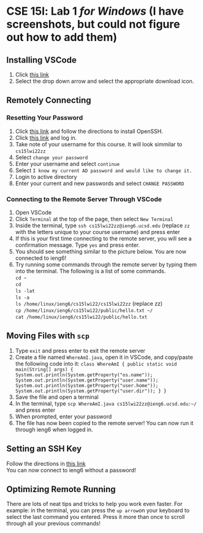 # CSE 15l: Lab 1 *for Windows* (I have screenshots, but could not figure out how to add them)  
## Installing VSCode  
1. Click [this link](https://code.visualstudio.com/)  
2. Select the drop down arrow and select the appropriate download icon.  
## Remotely Connecting  
### Resetting Your Password  
1. Click [this link](https://docs.microsoft.com/en-us/windows-server/administration/openssh/openssh_install_firstuse) and follow the directions to install OpenSSH.  
2. Click [this link](https://sdacs.ucsd.edu/~icc/index.php) and log in.  
3. Take note of your username for this course. It will look simmilar to `cs15lwi22zz`  
4. Select `change your password`  
5. Enter your username and select `continue`  
6. Select `I know my current AD password and would like to change it.`  
7. Login to active directory  
8. Enter your current and new passwords and select `CHANGE PASSWORD`  
### Connecting to the Remote Server Through VSCode
1. Open VSCode  
2. Click `Terminal` at the top of the page, then select `New Terminal`  
3. Inside the terminal, type `ssh cs15lwi22zz@ieng6.ucsd.edu` (replace `zz` with the letters unique to your course username) and press enter  
4. If this is your first time connecting to the remote server, you will see a confirmation message. Type `yes` and press enter.  
5. You should see something similar to the picture below. You are now connected to ieng6!  
6. Try running some commands through the remote server by typing them into the terminal. The following is a list of some commands.  
`cd ~`  
`cd`  
`ls -lat`  
`ls -a`  
`ls /home/linux/ieng6/cs15lwi22/cs15lwi22zz` (replace zz)  
`cp /home/linux/ieng6/cs15lwi22/public/hello.txt ~/`  
`cat /home/linux/ieng6/cs15lwi22/public/hello.txt`  
## Moving Files with `scp`  
1. Type `exit` and press enter to exit the remote server  
2. Create a file named `WhereAmI.java`, open it in VSCode, and copy/paste the following code into it:
``class WhereAmI {
  public static void main(String[] args) {
    System.out.println(System.getProperty("os.name"));
    System.out.println(System.getProperty("user.name"));
    System.out.println(System.getProperty("user.home"));
    System.out.println(System.getProperty("user.dir"));
  }
}``  
3. Save the file and open a terminal  
4. In the terminal, type `scp WhereAmI.java cs15lwi22zz@ieng6.ucsd.edu:~/` and press enter  
5. When prompted, enter your password  
6. The file has now been copied to the remote server! You can now run it through ieng6 when logged in.  
## Setting an SSH Key  
Follow the directions in [this link](https://docs.microsoft.com/en-us/windows-server/administration/openssh/openssh_keymanagement#user-key-generation)  
You can now connect to ieng6 without a password!  
## Optimizing Remote Running  
There are lots of neat tips and tricks to help you work even faster. For example: in the terminal, you can press the `up arrow`on your keyboard to select the last command you entered. Press it more than once to scroll through all your previous commands!
